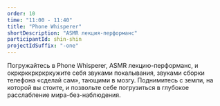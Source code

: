 ```yaml
---
order: 10
time: "11:00 - 11:40"
title: "Phone Whisperer"
shortDescription: "ASMR лекция-перформанс"
participantId: shin-shin
projectIdSuffix: "-one"
---
```


Погружайтесь в Phone Whisperer, ASMR лекцию-перформанс, и окркрккркркркужите себя звуками покалывания, звуками сборки телефона «сделай сам», тающими в мозгу. Поднимитесь с земли, на которой вы стоите, и позвольте себе погрузиться в глубокое расслабление мира-без-наблюдения.
